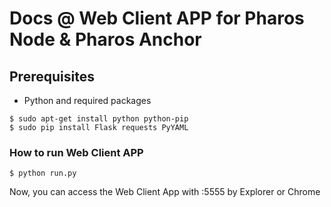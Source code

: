 # Docs @ Web Client APP for Pharos Node & Pharos Anchor


## Prerequisites ##
- Python and required packages
```shell
$ sudo apt-get install python python-pip
$ sudo pip install Flask requests PyYAML
```

### How to run Web Client APP

 ```shell
$ python run.py
``` 

Now, you can access the Web Client App with <Host IP>:5555 by Explorer or Chrome
